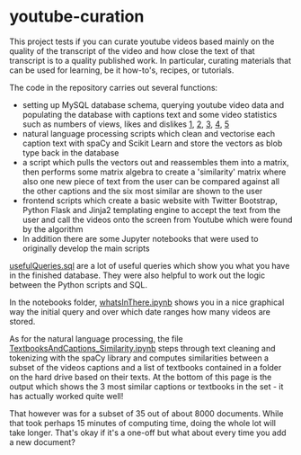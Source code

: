 # youtube-curation

This project tests if you can curate youtube videos based mainly on the quality of the transcript of the video and how close the text of that transcript is to a quality published work. In particular, curating materials that can be used for learning, be it how-to's, recipes, or tutorials. 

The code in the repository carries out several functions:
* setting up MySQL database schema, querying youtube video data and populating the database with captions text and some video statistics such as numbers of views, likes and dislikes [1](https://github.com/aktivkohle/youtube-curation/blob/master/searchAPIandLoad_ProductionVersion.py), [2](https://github.com/aktivkohle/youtube-curation/blob/master/PullIDsfromSQL_RetrieveLikesDislikes.py), [3](https://github.com/aktivkohle/youtube-curation/blob/master/captionsYoutube_dl_SQL.py), [4](https://github.com/aktivkohle/youtube-curation/blob/master/wordCountColumn.py), [5](https://github.com/aktivkohle/youtube-curation/blob/master/runAll.py)
* natural language processing scripts which clean and vectorise each caption text with spaCy and Scikit Learn and store the vectors as blob type back in the database
* a script which pulls the vectors out and reassembles them into a matrix, then performs some matrix algebra to create a 'similarity' matrix where also one new piece of text from the user can be compared against all the other captions and  the six most similar are shown to the user
* frontend scripts which create a basic website with Twitter Bootstrap, Python Flask and Jinja2 templating engine to accept the text from the user and call the videos onto the screen from Youtube which were found by the algorithm
* In addition there are some Jupyter notebooks that were used to originally develop the main scripts 




[usefulQueries.sql](https://github.com/aktivkohle/youtube-curation/blob/master/usefulQueries.sql) are a lot of useful queries which show you what you have in the finished database. They were also helpful to work out the logic between the Python scripts and SQL. 

In the notebooks folder, [whatsInThere.ipynb](https://github.com/aktivkohle/youtube-curation/blob/master/notebooks/whatsInThere.ipynb) shows you in a nice graphical way the initial query and over which date ranges how many videos are stored. 

As for the natural language processing, the file [TextbooksAndCaptions_Similarity.ipynb](https://github.com/aktivkohle/youtube-curation/blob/master/notebooks/TextbooksAndCaptions_Similarity.ipynb) steps through text cleaning and tokenizing with the spaCy library and computes similarities between a subset of the videos captions and a list of textbooks contained in a folder on the hard drive based on their texts. At the bottom of this page is the output which shows the 3 most similar captions or textbooks in the set - it has actually worked quite well!

That however was for a subset of 35 out of about 8000 documents. While that took perhaps 15 minutes of computing time, doing the whole lot will take longer. That's okay if it's a one-off but what about every time you add a new document?

